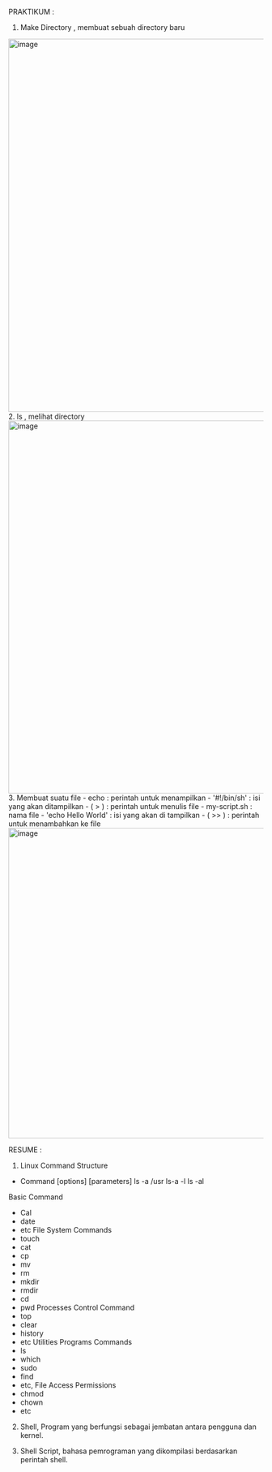 PRAKTIKUM :
1. Make Directory , membuat sebuah directory baru 
<img width="736" alt="image" src="https://user-images.githubusercontent.com/82600583/202504781-e706d4ea-bee6-4149-a605-325e2ba5afc3.png">
2. ls , melihat directory 
<img width="735" alt="image" src="https://user-images.githubusercontent.com/82600583/202505154-5e909d7b-3dc4-41be-9423-e30d5926a46e.png">
3. Membuat suatu file 
- echo : perintah untuk menampilkan 
- '#!/bin/sh' : isi yang akan ditampilkan 
- ( > ) : perintah untuk menulis file 
- my-script.sh : nama file 
- 'echo Hello World' : isi yang akan di tampilkan 
- ( >> ) : perintah untuk menambahkan ke file 
<img width="612" alt="image" src="https://user-images.githubusercontent.com/82600583/202505935-1a14074f-4c31-49c6-b469-d7d5306b394c.png">




RESUME : 

1. Linux Command Structure
- Command [options] [parameters]
 ls -a /usr
 ls-a -l
 ls -al

Basic Command
- Cal
- date
- etc
File System Commands
- touch
- cat
- cp
- mv
- rm
- mkdir
- rmdir
- cd
- pwd
Processes Control Command
- top
- clear
- history
- etc
Utilities Programs Commands
- ls
- which
- sudo
- find
- etc,
File Access Permissions
- chmod
- chown
- etc
2. Shell, Program yang berfungsi sebagai jembatan antara pengguna dan kernel.

3. Shell Script, bahasa pemrograman yang dikompilasi berdasarkan perintah shell.
